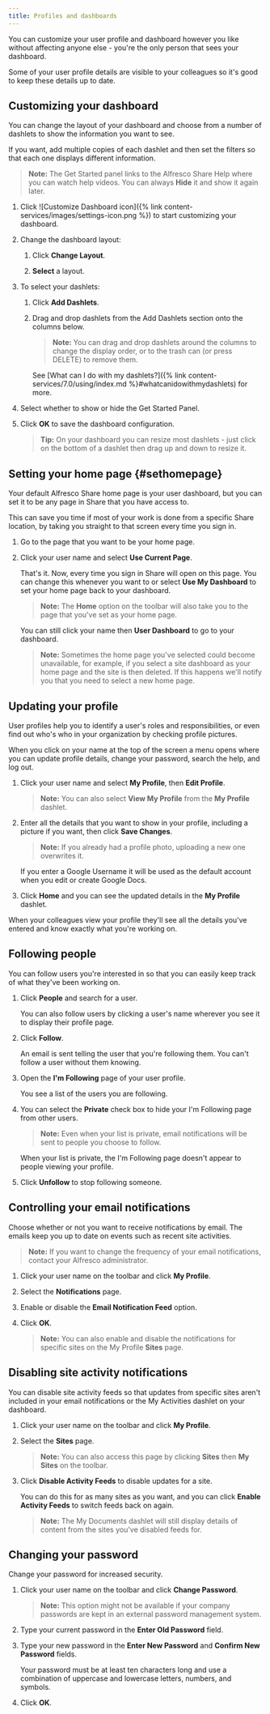 ```yaml
---
title: Profiles and dashboards
---
```


You can customize your user profile and dashboard however you like without affecting anyone else - you're the only person that sees your dashboard.

Some of your user profile details are visible to your colleagues so it's good to keep these details up to date.

## Customizing your dashboard

You can change the layout of your dashboard and choose from a number of dashlets to show the information you want to see.

If you want, add multiple copies of each dashlet and then set the filters so that each one displays different information.

>**Note:** The Get Started panel links to the Alfresco Share Help where you can watch help videos. You can always **Hide** it and show it again later.

1. Click ![Customize Dashboard icon]({% link content-services/images/settings-icon.png %}) to start customizing your dashboard.

2. Change the dashboard layout:

    1. Click **Change Layout**.

    2. **Select** a layout.

3. To select your dashlets:

    1. Click **Add Dashlets**.

    2. Drag and drop dashlets from the Add Dashlets section onto the columns below.

        > **Note:** You can drag and drop dashlets around the columns to change the display order, or to the trash can (or press DELETE) to remove them.

        See [What can I do with my dashlets?]({% link content-services/7.0/using/index.md %}#whatcanidowithmydashlets) for more.

4. Select whether to show or hide the Get Started Panel.

5. Click **OK** to save the dashboard configuration.

    > **Tip:** On your dashboard you can resize most dashlets - just click on the bottom of a dashlet then drag up and down to resize it.

## Setting your home page {#sethomepage}

Your default Alfresco Share home page is your user dashboard, but you can set it to be any page in Share that you have access to.

This can save you time if most of your work is done from a specific Share location, by taking you straight to that screen every time you sign in.

1. Go to the page that you want to be your home page.

2. Click your user name and select **Use Current Page**.

    That's it. Now, every time you sign in Share will open on this page. You can change this whenever you want to or select **Use My Dashboard** to set your home page back to your dashboard.

    > **Note:** The **Home** option on the toolbar will also take you to the page that you've set as your home page.

    You can still click your name then **User Dashboard** to go to your dashboard.

    > **Note:** Sometimes the home page you've selected could become unavailable, for example, if you select a site dashboard as your home page and the site is then deleted. If this happens we'll notify you that you need to select a new home page.

## Updating your profile

User profiles help you to identify a user's roles and responsibilities, or even find out who's who in your organization by checking profile pictures.

When you click on your name at the top of the screen a menu opens where you can update profile details, change your password, search the help, and log out.

1. Click your user name and select **My Profile**, then **Edit Profile**.

    > **Note:** You can also select **View My Profile** from the **My Profile** dashlet.

2. Enter all the details that you want to show in your profile, including a picture if you want, then click **Save Changes**.

    > **Note:** If you already had a profile photo, uploading a new one overwrites it.

    If you enter a Google Username it will be used as the default account when you edit or create Google Docs.

3. Click **Home** and you can see the updated details in the **My Profile** dashlet.

When your colleagues view your profile they'll see all the details you've entered and know exactly what you're working on.

## Following people

You can follow users you're interested in so that you can easily keep track of what they've been working on.

1. Click **People** and search for a user.

    You can also follow users by clicking a user's name wherever you see it to display their profile page.

2. Click **Follow**.

    An email is sent telling the user that you're following them. You can't follow a user without them knowing.

3. Open the **I'm Following** page of your user profile.

    You see a list of the users you are following.

4. You can select the **Private** check box to hide your I'm Following page from other users.

    > **Note:** Even when your list is private, email notifications will be sent to people you choose to follow.

    When your list is private, the I'm Following page doesn't appear to people viewing your profile.

5. Click **Unfollow** to stop following someone.

## Controlling your email notifications

Choose whether or not you want to receive notifications by email. The emails keep you up to date on events such as recent site activities.

> **Note:** If you want to change the frequency of your email notifications, contact your Alfresco administrator.

1. Click your user name on the toolbar and click **My Profile**.

2. Select the **Notifications** page.

3. Enable or disable the **Email Notification Feed** option.

4. Click **OK**.

    > **Note:** You can also enable and disable the notifications for specific sites on the My Profile **Sites** page.

## Disabling site activity notifications

You can disable site activity feeds so that updates from specific sites aren't included in your email notifications or the My Activities dashlet on your dashboard.

1. Click your user name on the toolbar and click **My Profile**.

2. Select the **Sites** page.

    > **Note:** You can also access this page by clicking **Sites** then **My Sites** on the toolbar.

3. Click **Disable Activity Feeds** to disable updates for a site.

    You can do this for as many sites as you want, and you can click **Enable Activity Feeds** to switch feeds back on again.

    > **Note:** The My Documents dashlet will still display details of content from the sites you've disabled feeds for.

## Changing your password

Change your password for increased security.

1. Click your user name on the toolbar and click **Change Password**.

    > **Note:** This option might not be available if your company passwords are kept in an external password management system.

2. Type your current password in the **Enter Old Password** field.

3. Type your new password in the **Enter New Password** and **Confirm New Password** fields.

    Your password must be at least ten characters long and use a combination of uppercase and lowercase letters, numbers, and symbols.

4. Click **OK**.
